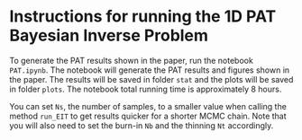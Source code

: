 # Instructions for running the 1D PAT Bayesian Inverse Problem

To generate the PAT results shown in the paper, run the notebook `PAT.ipynb`. The notebook will generate the PAT results and figures shown in the paper. The results will be saved in folder `stat` and the plots will be saved in folder `plots`. The notebook total running time is approximately 8 hours. 

You can set `Ns`, the number of samples, to a smaller value when calling the method `run_EIT` to get results quicker for a shorter MCMC chain. Note that you will also need to set the burn-in `Nb` and the thinning `Nt` accordingly. 